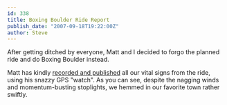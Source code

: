 ```yaml
---
id: 338
title: Boxing Boulder Ride Report
publish_date: "2007-09-18T19:22:00Z"
author: Steve
---
```

After getting ditched by everyone, Matt and I decided to forgo the planned ride and do Boxing Boulder instead.

Matt has kindly [recorded and published](http://trail.motionbased.com/trail/activity/3993095) all our vital signs from the ride, using his snazzy GPS "watch". As you can see, despite the nagging winds and momentum-busting stoplights, we hemmed in our favorite town rather swiftly.

